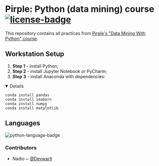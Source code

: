 # Pirple: Python (data mining) course [![license-badge]][license]
This repository contains all practices from [Pirple's "Data Mining With Python" course][pirple-py-dm-course].

## Workstation Setup
1. **Step 1** - install Python;
1. **Step 2** - install Jupyter Notebook or PyCharm;
1. **Step 3** - install Anaconda with dependencies:
<details open>

```terminal
conda install pandas
conda install seaborn
conda install numpy
conda install matplotlib
```

</details>

## Languages
![python-language-badge]

### Contributors
- Nádio ~ [@Devwarlt][nadio-ref]

[nadio-ref]: https://github.com/Devwarlt

[python-language-badge]: https://img.shields.io/badge/Python-3.8.3-yellow?logo=python&style=plastic

[license-badge]: https://img.shields.io/badge/License-WTFPL-black?style=plastic
[license]: /LICENSE

[pirple-py-dm-course]: https://www.pirple.com/#cst-v2-section-SJx3vzU37
